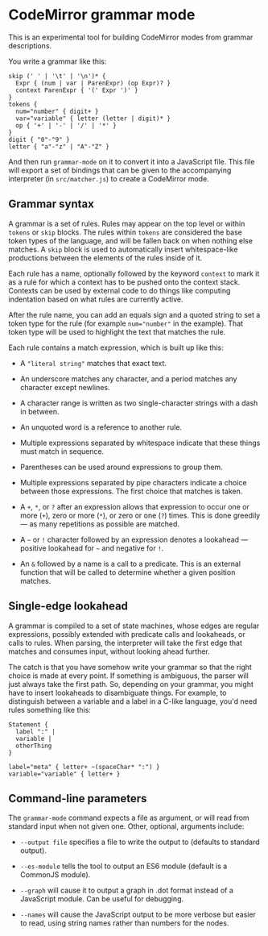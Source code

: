 # CodeMirror grammar mode

This is an experimental tool for building CodeMirror modes from
grammar descriptions.

You write a grammar like this:

    skip (' ' | '\t' | '\n')* {
      Expr { (num | var | ParenExpr) (op Expr)? }
      context ParenExpr { '(' Expr ')' }
    }
    tokens {
      num="number" { digit+ }
      var="variable" { letter (letter | digit)* }
      op { '+' | '-' | '/' | '*' }
    }
    digit { "0"-"9" }
    letter { "a"-"z" | "A"-"Z" }

And then run `grammar-mode` on it to convert it into a JavaScript
file. This file will export a set of bindings that can be given to the
accompanying interpreter (in `src/matcher.js`) to create a CodeMirror
mode.

## Grammar syntax

A grammar is a set of rules. Rules may appear on the top level or
within `tokens` or `skip` blocks. The rules within `tokens` are
considered the base token types of the language, and will be fallen
back on when nothing else matches. A `skip` block is used to
automatically insert whitespace-like productions between the elements
of the rules inside of it.

Each rule has a name, optionally followed by the keyword `context` to
mark it as a rule for which a context has to be pushed onto the
context stack. Contexts can be used by external code to do things like
computing indentation based on what rules are currently active.

After the rule name, you can add an equals sign and a quoted string to
set a token type for the rule (for example `num="number"` in the
example). That token type will be used to highlight the text that
matches the rule.

Each rule contains a match expression, which is built up like this:

 - A `"literal string"` matches that exact text.

 - An underscore matches any character, and a period matches any
   character except newlines.

 - A character range is written as two single-character strings
   with a dash in between.

 - An unquoted word is a reference to another rule.

 - Multiple expressions separated by whitespace indicate that these
   things must match in sequence.

 - Parentheses can be used around expressions to group them.

 - Multiple expressions separated by pipe characters indicate a choice
   between those expressions. The first choice that matches is taken.

 - A `+`, `*`, or `?` after an expression allows that expression to
   occur one or more (`+`), zero or more (`*`), or zero or one (`?`)
   times. This is done greedily — as many repetitions as possible are
   matched.

 - A `~` or `!` character followed by an expression denotes a
   lookahead — positive lookahead for `~` and negative for `!`.

 - An `&` followed by a name is a call to a predicate. This is an
   external function that will be called to determine whether a given
   position matches.

## Single-edge lookahead

A grammar is compiled to a set of state machines, whose edges are
regular expressions, possibly extended with predicate calls and
lookaheads, or calls to rules. When parsing, the interpreter will take
the first edge that matches and consumes input, without looking ahead
further.

The catch is that you have somehow write your grammar so that the
right choice is made at every point. If something is ambiguous, the
parser will just always take the first path. So, depending on your
grammar, you might have to insert lookaheads to disambiguate things.
For example, to distinguish between a variable and a label in a C-like
language, you'd need rules something like this:

    Statement {
      label ":" |
      variable |
      otherThing
    }
    
    label="meta" { letter+ ~(spaceChar* ":") }
    variable="variable" { letter+ }

## Command-line parameters

The `grammar-mode` command expects a file as argument, or will read
from standard input when not given one. Other, optional, arguments
include:

 * `--output file` specifies a file to write the output to (defaults
   to standard output).

 * `--es-module` tells the tool to output an ES6 module (default is a
   CommonJS module).

 * `--graph` will cause it to output a graph in .dot format instead of
   a JavaScript module. Can be useful for debugging.

 * `--names` will cause the JavaScript output to be more verbose but
   easier to read, using string names rather than numbers for the
   nodes.
